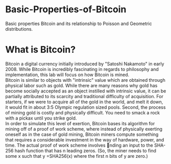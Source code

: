 # Basic-Properties-of-Bitcoin
Basic properties Bitcoin and its relationship to Poisson and Geometric distributions.

# What is Bitcoin?
Bitcoin a digital currency initially introduced by "Satoshi Nakamoto" in early 2008. While Bitcoin is incredibly fascinating in regards to philosophy and implementation, this lab will focus on how Bitcoin is mined.  
Bitcoin is similar to objects with "intrinsic" value which are obtained through physical labor such as gold. While there are many reasons why gold has become socially accepted as an object instilled with intrinsic value, it can be partially attributed to its scarcity and traditional difficulty of acquisition. For starters, if we were to acquire all of the gold in the world, and melt it down, it would fit in about 3:5 Olympic regulation sized pools. Second, the process of mining gold is costly and physically difficult. You need to smack a rock with a pickax until you strike gold.  
In order to simulate this level of exertion, Bitcoin bases its algorithm for mining off of a proof of work scheme, where instead of physically exerting oneself as in the case of gold mining, Bitcoin miners compute something that requires a considerable investment in the way of hardware, power, and time. The actual proof of work scheme involves nding an input to the SHA-256 hash function that has n leading zeros. (So, the miner needs to find some x such that y =SHA256(x) where the first n bits of y are zero.)
